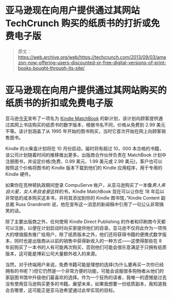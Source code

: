 # 亚马逊现在向用户提供通过其网站 TechCrunch 购买的纸质书的打折或免费电子版

> 原文：<https://web.archive.org/web/https://techcrunch.com/2013/09/03/amazon-now-offering-users-discounted-or-free-digital-versions-of-print-books-bought-through-its-site/>

# 亚马逊现在向用户提供通过其网站购买的纸质书的折扣或免费电子版

亚马逊[今天](https://web.archive.org/web/20221208224443/http://phx.corporate-ir.net/phoenix.zhtml?c=176060&p=irol-newsArticle&ID=1851331&highlight=)宣布了一项名为 [Kindle MatchBook](https://web.archive.org/web/20221208224443/http://www.amazon.com/gp/feature.html/?docId=1001373341) 的新计划，该计划向顾客提供通过其网上书店购买的纸质书的数字版本，根据书名不同，价格从免费到 2.99 美元不等。该计划涵盖了从 1995 年开始的图书购买，当时它首次开始在网上向顾客销售图书。

Kindle 的火柴盒计划将在 10 月份启动，届时将有超过 10，000 本合格的书籍，该公司计划随着时间的推移推出更多。出版商合作伙伴负责在 MatchBook 计划中注册图书，并设定价格(免费、0.99 美元、1.99 美元或 2.99 美元)，客户也可以按照这个价格将图书的 Kindle 版本下载到他们的 Kindle 应用程序，用于专用的 Kindle 硬件。

如果你在克林顿执政期间登录 CompuServe 帐户，从亚马逊购买了一本像*男人来自火星，女人来自金星*这样的书，Kindle MatchBook 现在可以让你在 18 年后以非常低的成本购买这本书，并将其添加到你的 Kindle 图书馆，”Kindle Content 副总裁 Russ Grandinetti 说，他在宣布这一消息的新闻稿中引用了一句公认非常搞笑的话。

除了主要出版商之外，任何使用 Kindle Direct Publishing 的作者和印刷商今天都可以注册，以便在计划启动时向买家提供他们的目录。亚马逊不仅将此作为一项伟大的增值服务推广给用户，除了纸质版本之外，他们还将获得书籍的便携式数字版本，同时也是出版商从以前的销售中获得新收入的一种方式——这使得那些在 8 年前购买了一本书的人有可能再次购买，否则他们可能会很乐意满足于只拥有纸质版本，这可能是博彩公司大量额外收入的来源。

当然，对于终端用户来说，免费书籍可能是理想的选择(为什么要再买一次你已经拥有的书呢？)但它仍然是一个非常方便的功能，可能会说服很多购物者从他们的家庭图书馆中升级他们最喜欢的选择。作为一个狂热的读者，我唯一的遗憾是过去没有使用亚马逊购买更多的书籍。展望未来，如果我想要一份纸质副本，我知道我会去哪里，这可能正是亚马逊希望通过此举实现的目标。